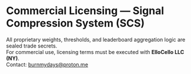 # Commercial Licensing — Signal Compression System (SCS)

All proprietary weights, thresholds, and leaderboard aggregation logic are sealed trade secrets.  
For commercial use, licensing terms must be executed with **ElloCello LLC (NY)**.  
Contact: burnmydays@proton.me
